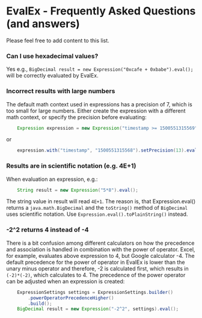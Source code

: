 EvalEx - Frequently Asked Questions (and answers)
==========
Please feel free to add content to this list.

### Can I use hexadecimal values?
Yes e.g., `BigDecimal result = new Expression("0xcafe + 0xbabe").eval();` will be correctly evaluated by EvalEx.

### Incorrect results with large numbers
The default math context used in expressions has a precision of 7, which is too small for large numbers.
Either create the expression with a different math context, or specify the precision before evaluating:
````Java
    Expression expression = new Expression("timestamp >= 1500551315569", new MathContext(13));
````
or
````Java
    expression.with("timestamp", "1500551315568").setPrecision(13).eval();
````

### Results are in scientific notation (e.g. 4E+1)
When evaluation an expression, e.g.:
````Java
    String result = new Expression("5*8").eval();
````
The string value in result will read `4E+1`. The reason is, that Expression.eval() returns a `java.math.BigDecimal`
and the `toString()` method of `BigDecimal` uses scientific notation. Use `Expression.eval().toPlainString()` instead.

### -2^2 returns 4 instead of -4
There is a bit confusion among different calculators on how the precedence and association is handled in combination
with the power of operator. Excel, for example, evaluates above expression to 4, but Google calculator -4.
The default precedence for the power of operator in EvalEx is lower than the unary minus operator and therefore,
-2 is calculated first, which results in `(-2)*(-2)`, which calculates to 4.
The precedence of the power operator can be adjusted when an expression is created:
````Java
    ExpressionSettings settings = ExpressionSettings.builder()
        .powerOperatorPrecedenceHigher()
        .build();
    BigDecimal result = new Expression("-2^2", settings).eval();
````
